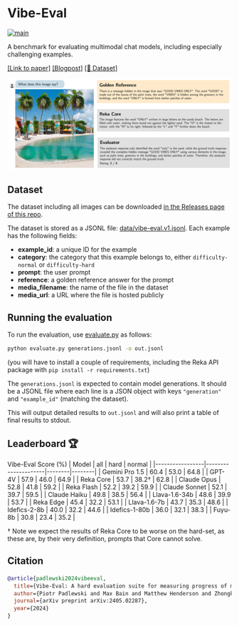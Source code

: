 # Vibe-Eval

[![main](https://github.com/reka-ai/reka-vibe-eval/actions/workflows/actions.yml/badge.svg)](https://github.com/reka-ai/reka-vibe-eval/actions/workflows/actions.yml)

A benchmark for evaluating multimodal chat models, including especially challenging examples.

[[Link to paper]](https://publications.reka.ai/reka-vibe-eval.pdf) [[Blogpost]](https://www.reka.ai/news/vibe-eval) [[🤗 Dataset]](https://huggingface.co/datasets/RekaAI/VibeEval)

![Example from the dataset](figure.png)

## Dataset

The dataset including all images can be downloaded [in the Releases page of this repo](https://github.com/reka-ai/reka-vibe-eval/releases/tag/v1.0.0).

The dataset is stored as a JSONL file: [data/vibe-eval.v1.jsonl](data/vibe-eval.v1.jsonl).
Each example has the following fields:

- **example_id**: a unique ID for the example
- **category**: the category that this example belongs to, either `difficulty-normal` or `difficulty-hard`
- **prompt**: the user prompt
- **reference**: a golden reference answer for the prompt
- **media_filename**: the name of the file in the dataset
- **media_url**: a URL where the file is hosted publicly

## Running the evaluation

To run the evaluation, use [evaluate.py](evaluate.py) as follows:

```bash
python evaluate.py generations.jsonl -o out.jsonl
```

(you will have to install a couple of requirements, including the Reka API package with `pip install -r requirements.txt`)

The `generations.jsonl` is expected to contain model generations. It should be a JSONL file where each line is a JSON object with keys `"generation"` and `"example_id"` (matching the dataset).

This will output detailed results to `out.jsonl` and will also print a table of final results to stdout.

## Leaderboard 🏆
Vibe-Eval Score (%)
| Model           | all         | hard       | normal     |
|-----------------|---------------------|--------|--------|
| Gemini Pro 1.5  | 60.4               | 53.0  | 64.8  |
| GPT-4V          | 57.9               | 46.0  | 64.9  |
| Reka Core       | 53.7               | 38.2† | 62.8  |
| Claude Opus     | 52.8               | 41.8  | 59.2  |
| Reka Flash      | 52.2               | 39.2  | 59.9  |
| Claude Sonnet   | 52.1               | 39.7  | 59.5  |
| Claude Haiku    | 49.8               | 38.5  | 56.4  |
| Llava-1.6-34b   | 48.6               | 39.9  | 53.7  |
| Reka Edge       | 45.4               | 32.2  | 53.1  |
| Llava-1.6-7b    | 43.7               | 35.3  | 48.6  |
| Idefics-2-8b    | 40.0               | 32.2  | 44.6  |
| Idefics-1-80b   | 36.0               | 32.1  | 38.3  |
| Fuyu-8b         | 30.8               | 23.4  | 35.2  |

† Note we expect the results of Reka Core to be worse on the hard-set, as these are, by their very definition, prompts that Core cannot solve.

## Citation

```bibtex
@article{padlewski2024vibeeval,
  title={Vibe-Eval: A hard evaluation suite for measuring progress of multimodal language models},
  author={Piotr Padlewski and Max Bain and Matthew Henderson and Zhongkai Zhu and Nishant Relan and Hai Pham and Donovan Ong and Kaloyan Aleksiev and Aitor Ormazabal and Samuel Phua and Ethan Yeo and Eugenie Lamprecht and Qi Liu and Yuqi Wang and Eric Chen and Deyu Fu and Lei Li and Che Zheng and Cyprien de Masson d'Autume and Dani Yogatama and Mikel Artetxe and Yi Tay},
  journal={arXiv preprint arXiv:2405.02287},
  year={2024}
}
```
